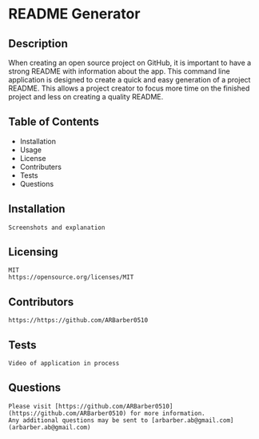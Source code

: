 
# README Generator

## Description
  When creating an open source project on GitHub, it is important to have a strong README with information about the app. This command line application is designed to create a quick and easy generation of a project README. This allows a project creator to focus more time on the finished project and less on creating a quality README.

## Table of Contents
  * Installation
  * Usage
  * License
  * Contributers
  * Tests
  * Questions
  
## Installation
    Screenshots and explanation

## Licensing
    MIT
    https://opensource.org/licenses/MIT   

## Contributors
    https://https://github.com/ARBarber0510

## Tests
    Video of application in process

## Questions
    Please visit [https://github.com/ARBarber0510](https://github.com/ARBarber0510) for more information.
    Any additional questions may be sent to [arbarber.ab@gmail.com](arbarber.ab@gmail.com)
    
